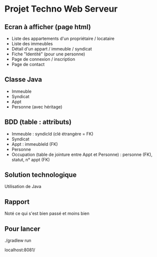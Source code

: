 # Projet Techno Web Serveur

## Ecran à afficher (page html)

- Liste des appartements d'un propriétaire / locataire
- Liste des immeubles
- Détail d'un appart / immeuble / syndicat
- Fiche "Identité" (pour une personne)
- Page de connexion / inscription
- Page de contact
	
## Classe Java

- Immeuble
- Syndicat
- Appt
- Personne (avec héritage)
	
## BDD (table : attributs)

- Immeuble : syndicId (clé étrangère = FK)
- Syndicat
- Appt : immeubleId (FK)
- Personne
- Occupation (table de jointure entre Appt et Personne) : personne (FK), statut, n° appt (FK)
	
## Solution technologique

Utilisation de Java

## Rapport

Noté ce qui s'est bien passé et moins bien


## Pour lancer

./gradlew run

localhost:8081/
